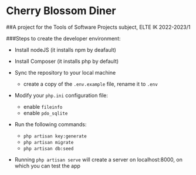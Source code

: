 # Cherry Blossom Diner
##A project for the Tools of Software Projects subject, ELTE IK 2022-2023/1

###Steps to create the developer environment:

- Install nodeJS (it installs npm by deafault)
- Install Composer (it installs php by default)
- Sync the repository to your local machine
   * create a copy of the `.env.example` file, rename it to `.env`
- Modify your `php.ini` configuration file: 
   * enable `fileinfo`
   * enable `pdo_sqlite`
- Run the following commands:
   * `php artisan key:generate`
   * `php artisan migrate`
   * `php artisan db:seed`
  
  
- Running `php artisan serve` will create a server on localhost:8000, on which you can test the app
  
